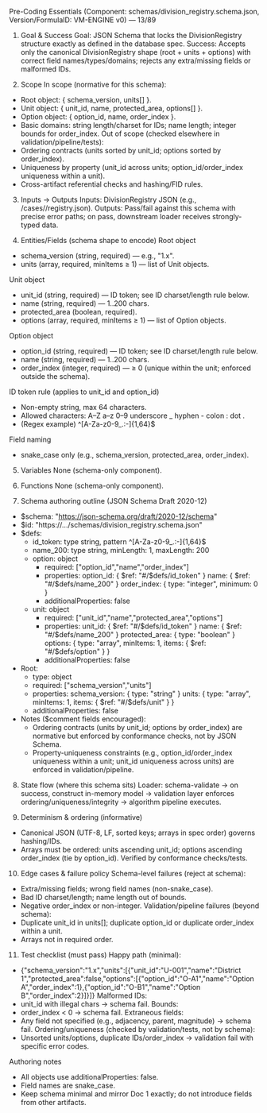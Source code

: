 Pre-Coding Essentials (Component: schemas/division_registry.schema.json, Version/FormulaID: VM-ENGINE v0) — 13/89

1) Goal & Success
Goal: JSON Schema that locks the DivisionRegistry structure exactly as defined in the database spec.
Success: Accepts only the canonical DivisionRegistry shape (root + units + options) with correct field names/types/domains; rejects any extra/missing fields or malformed IDs.

2) Scope
In scope (normative for this schema):
- Root object: { schema_version, units[] }.
- Unit object: { unit_id, name, protected_area, options[] }.
- Option object: { option_id, name, order_index }.
- Basic domains: string length/charset for IDs; name length; integer bounds for order_index.
Out of scope (checked elsewhere in validation/pipeline/tests):
- Ordering contracts (units sorted by unit_id; options sorted by order_index).
- Uniqueness by property (unit_id across units; option_id/order_index uniqueness within a unit).
- Cross-artifact referential checks and hashing/FID rules.

3) Inputs → Outputs
Inputs: DivisionRegistry JSON (e.g., /cases/<ID>/registry.json).
Outputs: Pass/fail against this schema with precise error paths; on pass, downstream loader receives strongly-typed data.

4) Entities/Fields (schema shape to encode)
Root object
- schema_version (string, required) — e.g., "1.x".
- units (array, required, minItems ≥ 1) — list of Unit objects.

Unit object
- unit_id (string, required) — ID token; see ID charset/length rule below.
- name (string, required) — 1..200 chars.
- protected_area (boolean, required).
- options (array, required, minItems ≥ 1) — list of Option objects.

Option object
- option_id (string, required) — ID token; see ID charset/length rule below.
- name (string, required) — 1..200 chars.
- order_index (integer, required) — ≥ 0 (unique within the unit; enforced outside the schema).

ID token rule (applies to unit_id and option_id)
- Non-empty string, max 64 characters.
- Allowed characters: A–Z a–z 0–9 underscore _ hyphen - colon : dot .
- (Regex example) ^[A-Za-z0-9_.:-]{1,64}$

Field naming
- snake_case only (e.g., schema_version, protected_area, order_index).

5) Variables
None (schema-only component).

6) Functions
None (schema-only component).

7) Schema authoring outline (JSON Schema Draft 2020-12)
- $schema: "https://json-schema.org/draft/2020-12/schema"
- $id: "https://…/schemas/division_registry.schema.json"
- $defs:
  * id_token: type string, pattern ^[A-Za-z0-9_.:-]{1,64}$
  * name_200: type string, minLength: 1, maxLength: 200
  * option: object
      - required: ["option_id","name","order_index"]
      - properties:
          option_id: { $ref: "#/$defs/id_token" }
          name: { $ref: "#/$defs/name_200" }
          order_index: { type: "integer", minimum: 0 }
      - additionalProperties: false
  * unit: object
      - required: ["unit_id","name","protected_area","options"]
      - properties:
          unit_id: { $ref: "#/$defs/id_token" }
          name: { $ref: "#/$defs/name_200" }
          protected_area: { type: "boolean" }
          options: {
            type: "array",
            minItems: 1,
            items: { $ref: "#/$defs/option" }
          }
      - additionalProperties: false
- Root:
  * type: object
  * required: ["schema_version","units"]
  * properties:
      schema_version: { type: "string" }
      units: {
        type: "array",
        minItems: 1,
        items: { $ref: "#/$defs/unit" }
      }
  * additionalProperties: false
- Notes ($comment fields encouraged):
  * Ordering contracts (units by unit_id; options by order_index) are normative but enforced by conformance checks, not by JSON Schema.
  * Property-uniqueness constraints (e.g., option_id/order_index uniqueness within a unit; unit_id uniqueness across units) are enforced in validation/pipeline.

8) State flow (where this schema sits)
Loader: schema-validate → on success, construct in-memory model → validation layer enforces ordering/uniqueness/integrity → algorithm pipeline executes.

9) Determinism & ordering (informative)
- Canonical JSON (UTF-8, LF, sorted keys; arrays in spec order) governs hashing/IDs.
- Arrays must be ordered: units ascending unit_id; options ascending order_index (tie by option_id). Verified by conformance checks/tests.

10) Edge cases & failure policy
Schema-level failures (reject at schema):
- Extra/missing fields; wrong field names (non-snake_case).
- Bad ID charset/length; name length out of bounds.
- Negative order_index or non-integer.
Validation/pipeline failures (beyond schema):
- Duplicate unit_id in units[]; duplicate option_id or duplicate order_index within a unit.
- Arrays not in required order.

11) Test checklist (must pass)
Happy path (minimal):
- {"schema_version":"1.x","units":[{"unit_id":"U-001","name":"District 1","protected_area":false,"options":[{"option_id":"O-A1","name":"Option A","order_index":1},{"option_id":"O-B1","name":"Option B","order_index":2}]}]}
Malformed IDs:
- unit_id with illegal chars → schema fail.
Bounds:
- order_index < 0 → schema fail.
Extraneous fields:
- Any field not specified (e.g., adjacency, parent, magnitude) → schema fail.
Ordering/uniqueness (checked by validation/tests, not by schema):
- Unsorted units/options, duplicate IDs/order_index → validation fail with specific error codes.

Authoring notes
- All objects use additionalProperties: false.
- Field names are snake_case.
- Keep schema minimal and mirror Doc 1 exactly; do not introduce fields from other artifacts.
